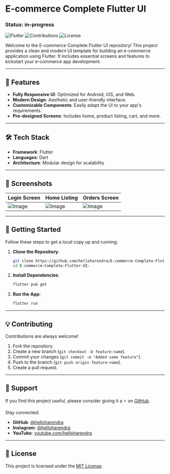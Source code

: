 
# E-commerce Complete Flutter UI

### Status: in-progress

![Flutter](https://img.shields.io/badge/Flutter-Framework-blue) ![Contributions](https://img.shields.io/badge/Contributions-Welcome-brightgreen) ![License](https://img.shields.io/badge/License-MIT-blue)

Welcome to the E-commerce Complete Flutter UI repository! This project provides a clean and modern UI template for building an e-commerce application using Flutter. It includes essential screens and features to kickstart your e-commerce app development.

---

## 🚀 Features  

- **Fully Responsive UI**: Optimized for Android, iOS, and Web.  
- **Modern Design**: Aesthetic and user-friendly interface.  
- **Customizable Components**: Easily adapt the UI to your app's requirements.  
- **Pre-designed Screens**: Includes home, product listing, cart, and more.  

---

## 🛠️ Tech Stack  

- **Framework**: Flutter  
- **Languages**: Dart  
- **Architecture**: Modular design for scalability  

---

## 📸 Screenshots  

| Login Screen | Home Listing | Orders Screen |
|-------------|-----------------|-------------|
![Image](https://github.com/user-attachments/assets/96032e45-5cf7-48bf-a140-c8dd3eeb9fe9) | ![Image](https://github.com/user-attachments/assets/8d359bb9-e42c-4970-897b-59778d7fdff6) | ![Image](https://github.com/user-attachments/assets/8d4e77a0-60b1-496d-918b-73c31df5a11b) | ![Image](https://github.com/user-attachments/assets/a075544d-dfa8-4a5e-b0d6-1998b431d2c9)

---

## 🔧 Getting Started  

Follow these steps to get a local copy up and running:

1. **Clone the Repository**:
   ```bash
   git clone https://github.com/helloharendra/E-commerce-Complete-Flutter-UI-.git
   cd E-commerce-Complete-Flutter-UI-
   ```

2. **Install Dependencies**:
   ```bash
   flutter pub get
   ```

3. **Run the App**:
   ```bash
   flutter run
   ```

---

## 💡 Contributing  

Contributions are always welcome!  

1. Fork the repository.  
2. Create a new branch (`git checkout -b feature-name`).  
3. Commit your changes (`git commit -m "Added some feature"`).  
4. Push to the branch (`git push origin feature-name`).  
5. Create a pull request.  

---

## 🙌 Support  

If you find this project useful, please consider giving it a ⭐️ on [GitHub](https://github.com/helloharendra/E-commerce-Complete-Flutter-UI-).  

Stay connected:  
- **GitHub**: [@helloharendra](https://github.com/helloharendra)  
- **Instagram**: [@helloharendra](https://instagram.com/helloharendra.yt)  
- **YouTube**: [youtube.com/helloharendra](https://youtube.com/helloharendra)  

---

## 📜 License  

This project is licensed under the [MIT License](LICENSE).  

